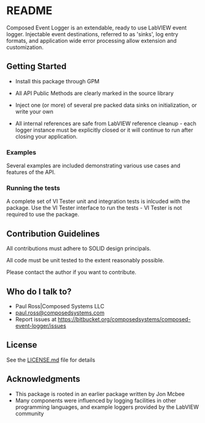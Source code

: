 # README

Composed Event Logger is an extendable, ready to use LabVIEW event logger. Injectable event destinations, referred to as 'sinks', log entry formats, and application wide error processing allow extension and customization.

## Getting Started

* Install this package through GPM

* All API Public Methods are clearly marked in the source library

* Inject one (or more) of several pre packed data sinks on initialization, or write your own

* All internal references are safe from LabVIEW reference cleanup - each logger instance must be explicitly closed or it will continue to run after closing your application.

### Examples

Several examples are included demonstrating various use cases and features of the API. 


### Running the tests

A complete set of VI Tester unit and integration tests is inlcuded with the package. Use the VI Tester interface to run the tests - VI Tester is not required to use the package.


## Contribution Guidelines

All contributions must adhere to SOLID design principals.

All code must be unit tested to the extent reasonably possible.

Please contact the author if you want to contribute.



## Who do I talk to?

* Paul Ross|Composed Systems LLC
* paul.ross@composedsystems.com
* Report issues at https://bitbucket.org/composedsystems/composed-event-logger/issues


## License

See the [LICENSE.md](LICENSE.md) file for details

## Acknowledgments

* This package is rooted in an earlier package written by Jon Mcbee
* Many components were influenced by logging facilities in other programming languages, and example loggers provided by the LabVIEW community
